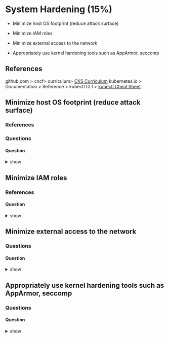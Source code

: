 # System Hardening (15%)

* Minimize host OS footprint (reduce attack surface)

* Minimize IAM roles

* Minimize external access to the network

* Appropriately use kernel hardening tools such as AppArmor, seccomp

## References
github.com > cncf> curriculum> [CKS Curriculum](https://github.com/cncf/curriculum/blob/master/CKS_Curriculum_%20v1.23.pdf)
kubernetes.io > Documentation > Reference > kubectl CLI > [kubectl Cheat Sheet](https://kubernetes.io/docs/reference/kubectl/cheatsheet/)

## Minimize host OS footprint (reduce attack surface)
### References
### Questions
#### Question
<details><summary>show</summary>
<p>

```YAML
---
apiVersion: 
kind: 
metadata:
  name: 
spec:
  
```

</p>
</details>


## Minimize IAM roles
### References
#### Question

<details><summary>show</summary>
<p>

```
Answer
```

</p>
</details>

## Minimize external access to the network
### Questions
#### Question

<details><summary>show</summary>
<p>

```bash

```

</p>
</details>

## Appropriately use kernel hardening tools such as AppArmor, seccomp
### Questions
#### Question

<details><summary>show</summary>
<p>

```bash

```

</p>
</details>


